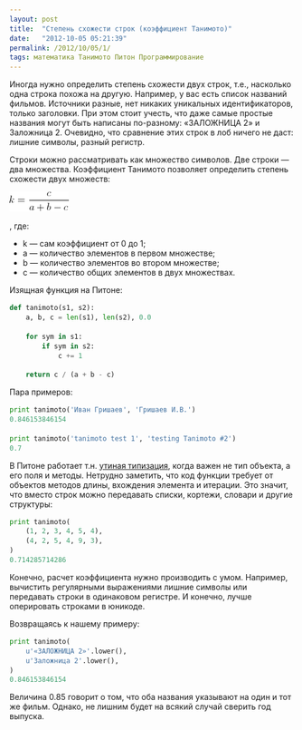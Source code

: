 ```yaml
---
layout: post
title:  "Степень схожести строк (коэффициент Танимото)"
date:   "2012-10-05 05:21:39"
permalink: /2012/10/05/1/
tags: математика Танимото Питон Программирование
---
```


Иногда нужно определить степень схожести двух строк, т.е., насколько
одна строка похожа на другую. Например, у вас есть список названий
фильмов. Источники разные, нет никаких уникальных идентификаторов,
только заголовки. При этом стоит учесть, что даже самые простые
названия могут быть написаны по-разному: «ЗАЛОЖНИЦА 2» и
Заложница 2. Очевидно, что сравнение этих строк в лоб ничего не даст:
лишние символы, разный регистр.

Строки можно рассматривать как множество символов. Две строки — два
множества. Коэффициент Танимото позволяет определить степень схожести
двух множеств:

![screenshot](/assets/static/tanimoto.gif)

, где:

- k — сам коэффициент от 0 до 1;
- a — количество элементов в первом множестве;
- b — количество элементов во втором множестве;
- c — количество общих элементов в двух множествах.

Изящная функция на Питоне:

~~~ python
def tanimoto(s1, s2):
    a, b, c = len(s1), len(s2), 0.0

    for sym in s1:
        if sym in s2:
            c += 1

    return c / (a + b - c)
~~~

Пара примеров:

~~~ python
print tanimoto('Иван Гришаев', 'Гришаев И.В.')
0.846153846154

print tanimoto('tanimoto test 1', 'testing Tanimoto #2')
0.7
~~~

В Питоне работает
т.н. [утиная типизация](http://ru.wikipedia.org/wiki/%D0%A3%D1%82%D0%B8%D0%BD%D0%B0%D1%8F_%D1%82%D0%B8%D0%BF%D0%B8%D0%B7%D0%B0%D1%86%D0%B8%D1%8F
), когда важен не тип объекта, а его поля и методы. Нетрудно заметить,
что код функции требует от объектов методов длины, вхождения элемента
и итерации. Это значит, что вместо строк можно передавать списки,
кортежи, словари и другие структуры:

~~~ python
print tanimoto(
    (1, 2, 3, 4, 5, 4),
    (4, 2, 5, 4, 9, 3),
)
0.714285714286
~~~

Конечно, расчет коэффициента нужно производить с умом. Например,
вычистить регулярными выражениями лишние символы или передавать строки
в одинаковом регистре. И конечно, лучше оперировать строками в
юникоде.

Возвращаясь к нашему примеру:

~~~ python
print tanimoto(
    u'«ЗАЛОЖНИЦА 2»'.lower(),
    u'Заложница 2'.lower(),
)
0.846153846154
~~~

Величина 0.85 говорит о том, что оба названия указывают на один и тот
же фильм. Однако, не лишним будет на всякий случай сверить год
выпуска.

